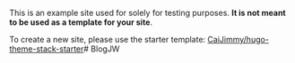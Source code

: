This is an example site used for solely for testing purposes. **It is not meant to be used as a template for your site**. 

To create a new site, please use the starter template: [CaiJimmy/hugo-theme-stack-starter](https://github.com/CaiJimmy/hugo-theme-stack-starter/)# BlogJW
